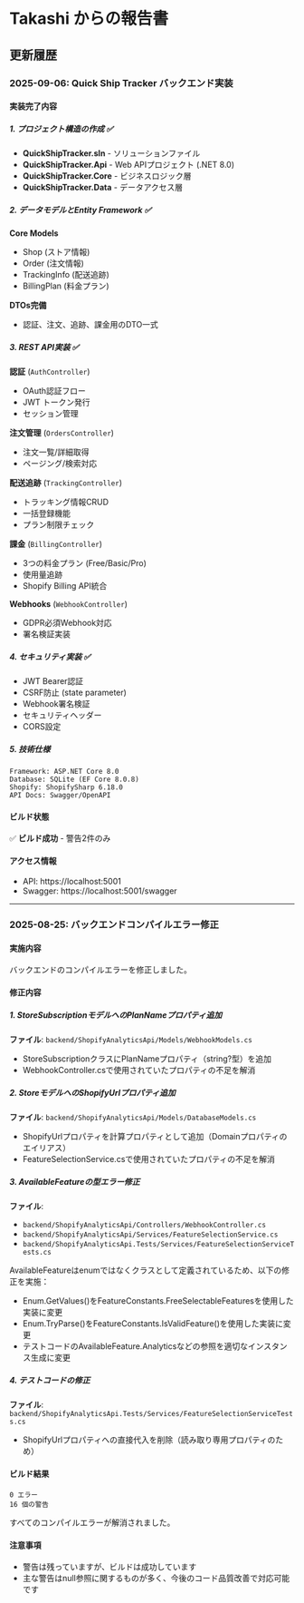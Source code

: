 # Takashi からの報告書

## 更新履歴

### 2025-09-06: Quick Ship Tracker バックエンド実装

#### 実装完了内容

##### 1. プロジェクト構造の作成 ✅
- **QuickShipTracker.sln** - ソリューションファイル
- **QuickShipTracker.Api** - Web APIプロジェクト (.NET 8.0)
- **QuickShipTracker.Core** - ビジネスロジック層
- **QuickShipTracker.Data** - データアクセス層

##### 2. データモデルとEntity Framework ✅
**Core Models**
- Shop (ストア情報)
- Order (注文情報)
- TrackingInfo (配送追跡)
- BillingPlan (料金プラン)

**DTOs完備**
- 認証、注文、追跡、課金用のDTO一式

##### 3. REST API実装 ✅
**認証** (`AuthController`)
- OAuth認証フロー
- JWT トークン発行
- セッション管理

**注文管理** (`OrdersController`)
- 注文一覧/詳細取得
- ページング/検索対応

**配送追跡** (`TrackingController`)
- トラッキング情報CRUD
- 一括登録機能
- プラン制限チェック

**課金** (`BillingController`)
- 3つの料金プラン (Free/Basic/Pro)
- 使用量追跡
- Shopify Billing API統合

**Webhooks** (`WebhookController`)
- GDPR必須Webhook対応
- 署名検証実装

##### 4. セキュリティ実装 ✅
- JWT Bearer認証
- CSRF防止 (state parameter)
- Webhook署名検証
- セキュリティヘッダー
- CORS設定

##### 5. 技術仕様
```
Framework: ASP.NET Core 8.0
Database: SQLite (EF Core 8.0.8)
Shopify: ShopifySharp 6.18.0
API Docs: Swagger/OpenAPI
```

#### ビルド状態
✅ **ビルド成功** - 警告2件のみ

#### アクセス情報
- API: https://localhost:5001
- Swagger: https://localhost:5001/swagger

---

### 2025-08-25: バックエンドコンパイルエラー修正

#### 実施内容
バックエンドのコンパイルエラーを修正しました。

#### 修正内容

##### 1. StoreSubscriptionモデルへのPlanNameプロパティ追加
**ファイル**: `backend/ShopifyAnalyticsApi/Models/WebhookModels.cs`
- StoreSubscriptionクラスにPlanNameプロパティ（string?型）を追加
- WebhookController.csで使用されていたプロパティの不足を解消

##### 2. StoreモデルへのShopifyUrlプロパティ追加
**ファイル**: `backend/ShopifyAnalyticsApi/Models/DatabaseModels.cs`
- ShopifyUrlプロパティを計算プロパティとして追加（Domainプロパティのエイリアス）
- FeatureSelectionService.csで使用されていたプロパティの不足を解消

##### 3. AvailableFeatureの型エラー修正
**ファイル**: 
- `backend/ShopifyAnalyticsApi/Controllers/WebhookController.cs`
- `backend/ShopifyAnalyticsApi/Services/FeatureSelectionService.cs`
- `backend/ShopifyAnalyticsApi.Tests/Services/FeatureSelectionServiceTests.cs`

AvailableFeatureはenumではなくクラスとして定義されているため、以下の修正を実施：
- Enum.GetValues<AvailableFeature>()をFeatureConstants.FreeSelectableFeaturesを使用した実装に変更
- Enum.TryParse<AvailableFeature>()をFeatureConstants.IsValidFeature()を使用した実装に変更
- テストコードのAvailableFeature.Analyticsなどの参照を適切なインスタンス生成に変更

##### 4. テストコードの修正
**ファイル**: `backend/ShopifyAnalyticsApi.Tests/Services/FeatureSelectionServiceTests.cs`
- ShopifyUrlプロパティへの直接代入を削除（読み取り専用プロパティのため）

#### ビルド結果
```
0 エラー
16 個の警告
```
すべてのコンパイルエラーが解消されました。

#### 注意事項
- 警告は残っていますが、ビルドは成功しています
- 主な警告はnull参照に関するものが多く、今後のコード品質改善で対応可能です